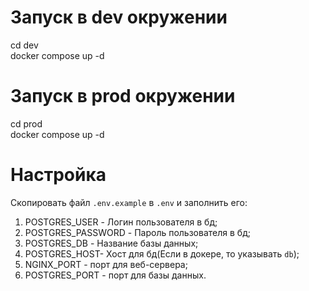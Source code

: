 # Запуск в dev окружении
cd dev\
docker compose up -d

# Запуск в prod окружении
cd prod\
docker compose up -d

# Настройка
Скопировать файл `.env.example` в `.env` и заполнить его:

1. POSTGRES_USER - Логин пользователя в бд;
2. POSTGRES_PASSWORD - Пароль пользователя в бд;
3. POSTGRES_DB - Название базы данных;
4. POSTGRES_HOST- Хост для бд(Если в докере, то указывать `db`);
5. NGINX_PORT - порт для веб-сервера;
7. POSTGRES_PORT - порт для базы данных.